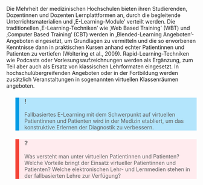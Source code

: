 <!-- filename: 02_Formales_Lernen.md -->
<!-- title: Formales Lernen -->

Die Mehrheit der medizinischen Hochschulen bieten ihren Studierenden, Dozentinnen und Dozenten Lernplattformen an, durch die begleitende Unterrichtsmaterialien und ‚E-Learning-Module’ verteilt werden. Die traditionellen ‚E-Learning-Techniken’ wie ‚Web Based Training’ (WBT) und ‚Computer Based Training’ (CBT) werden in ‚Blended-Learning Angeboten’-Angeboten eingesetzt, um Grundlagen zu vermitteln und die so erworbenen Kenntnisse dann in praktischen Kursen anhand echter Patientinnen und Patienten zu vertiefen (Woltering et al., 2009). Rapid-Learning-Techniken wie Podcasts oder Vorlesungsaufzeichnungen werden als Ergänzung, zum Teil aber auch als Ersatz von klassischen Lehrformaten eingesetzt. In hochschulübergreifenden Angeboten oder in der Fortbildung werden zusätzlich Veranstaltungen in sogenannten virtuellen Klassenräumen angeboten.

<blockquote style="background: #B3E5FC; border-left: 10px solid #039BE5">

### !

Fallbasiertes E-Learning mit dem Schwerpunkt auf virtuellen Patientinnen und Patienten wird in der Medizin etabliert, um das konstruktive Erlernen der Diagnostik zu verbessern.

</blockquote>

<blockquote style="background: #FFEBEE; border-left: 10px solid #F44336">

### ?

Was versteht man unter virtuellen Patientinnen und Patienten? Welche Vorteile bringt der Einsatz virtueller Patientinnen und Patienten? Welche elektronischen Lehr- und Lernmedien stehen in der fallbasierten Lehre zur Verfügung?

</blockquote>
